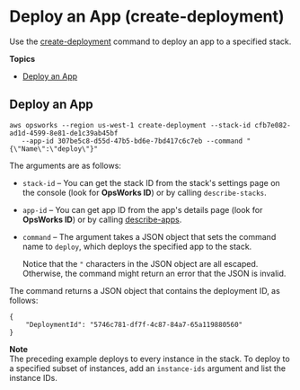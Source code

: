 # Deploy an App \(create\-deployment\)<a name="cli-examples-create-deployment"></a>

Use the [create\-deployment](http://docs.aws.amazon.com/cli/latest/reference/opsworks/create-deployment.html) command to deploy an app to a specified stack\.

**Topics**
+ [Deploy an App](#cli-examples-create-deployment-deploy)

## Deploy an App<a name="cli-examples-create-deployment-deploy"></a>

```
aws opsworks --region us-west-1 create-deployment --stack-id cfb7e082-ad1d-4599-8e81-de1c39ab45bf
   --app-id 307be5c8-d55d-47b5-bd6e-7bd417c6c7eb --command "{\"Name\":\"deploy\"}"
```

The arguments are as follows:
+ `stack-id` – You can get the stack ID from the stack's settings page on the console \(look for **OpsWorks ID**\) or by calling `describe-stacks`\.
+ `app-id` – You can get app ID from the app's details page \(look for **OpsWorks ID**\) or by calling [describe\-apps](http://docs.aws.amazon.com/cli/latest/reference/opsworks/describe-apps.html)\.
+ `command` – The argument takes a JSON object that sets the command name to `deploy`, which deploys the specified app to the stack\. 

  Notice that the `"` characters in the JSON object are all escaped\. Otherwise, the command might return an error that the JSON is invalid\.

The command returns a JSON object that contains the deployment ID, as follows:

```
{
    "DeploymentId": "5746c781-df7f-4c87-84a7-65a119880560"
}
```

**Note**  
The preceding example deploys to every instance in the stack\. To deploy to a specified subset of instances, add an `instance-ids` argument and list the instance IDs\.